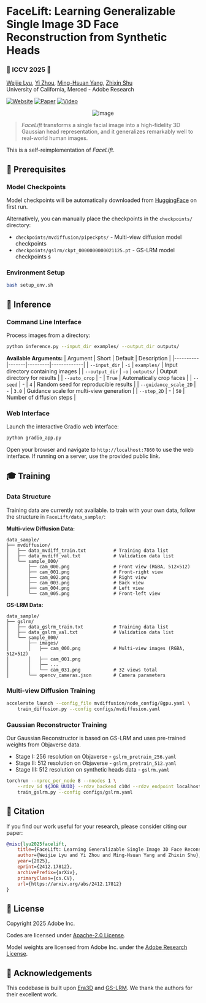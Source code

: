 # FaceLift: Learning Generalizable Single Image 3D Face Reconstruction from Synthetic Heads

### 🌺 ICCV 2025 🌺

[Weijie Lyu](https://weijielyu.github.io/), [Yi Zhou](https://zhouyisjtu.github.io/), [Ming-Hsuan Yang](https://faculty.ucmerced.edu/mhyang/), [Zhixin Shu](https://zhixinshu.github.io/)  
University of California, Merced - Adobe Research

[![Website](https://img.shields.io/badge/Website-FaceLift?logo=googlechrome&logoColor=hsl(204%2C%2086%25%2C%2053%25)&label=FaceLift&labelColor=%23f5f5dc&color=hsl(204%2C%2086%25%2C%2053%25))](https://weijielyu.github.io/FaceLift)
[![Paper](https://img.shields.io/badge/Paper-arXiv?logo=arxiv&logoColor=%23B31B1B&label=arXiv&labelColor=%23f5f5dc&color=%23B31B1B)](https://arxiv.org/abs/2412.17812)
[![Video](https://img.shields.io/badge/Video-YouTube?logo=youtube&logoColor=%23FF0000&label=YouTube&labelColor=%23f5f5dc&color=%23FF0000)](https://youtu.be/lf0Gck9UOcU)

<div align='center'>
<img alt="image" src='media/teaser.png'>
</div>

> *FaceLift* transforms a single facial image into a high-fidelity 3D Gaussian head representation, and it generalizes remarkably well to real-world human images.

This is a self-reimplementation of *FaceLift*.

## 🔧 Prerequisites

### Model Checkpoints

Model checkpoints will be automatically downloaded from [HuggingFace](https://huggingface.co/wlyu/OpenFaceLift) on first run.

Alternatively, you can manually place the checkpoints in the `checkpoints/` directory:
- `checkpoints/mvdiffusion/pipeckpts/` - Multi-view diffusion model checkpoints
- `checkpoints/gslrm/ckpt_0000000000021125.pt` - GS-LRM model checkpoints
s
### Environment Setup

```bash
bash setup_env.sh
```

## 🚀 Inference

### Command Line Interface

Process images from a directory:

```bash
python inference.py --input_dir examples/ --output_dir outputs/
```

**Available Arguments:**
| Argument | Short | Default | Description |
|----------|-------|---------|-------------|
| `--input_dir` | `-i` | `examples/` | Input directory containing images |
| `--output_dir` | `-o` | `outputs/` | Output directory for results |
| `--auto_crop` | - | `True` | Automatically crop faces |
| `--seed` | - | `4` | Random seed for reproducible results |
| `--guidance_scale_2D` | - | `3.0` | Guidance scale for multi-view generation |
| `--step_2D` | - | `50` | Number of diffusion steps |

### Web Interface

Launch the interactive Gradio web interface:

```bash
python gradio_app.py
```

Open your browser and navigate to `http://localhost:7860` to use the web interface. If running on a server, use the provided public link.

## 🎓 Training

### Data Structure

Training data are currently not available. to train with your own data, follow the structure in `FaceLift/data_sample/`:

**Multi-view Diffusion Data:**
```
data_sample/
├── mvdiffusion/
│   ├── data_mvdiff_train.txt          # Training data list
│   ├── data_mvdiff_val.txt            # Validation data list
│   └── sample_000/
│       ├── cam_000.png                # Front view (RGBA, 512×512)
│       ├── cam_001.png                # Front-right view
│       ├── cam_002.png                # Right view
│       ├── cam_003.png                # Back view
│       ├── cam_004.png                # Left view
│       └── cam_005.png                # Front-left view
```

**GS-LRM Data:**
```
data_sample/
├── gslrm/
│   ├── data_gslrm_train.txt           # Training data list
│   ├── data_gslrm_val.txt             # Validation data list
│   └── sample_000/
│       ├── images/
│       │   ├── cam_000.png            # Multi-view images (RGBA, 512×512)
│       │   ├── cam_001.png
│       │   ├── ...
│       │   └── cam_031.png            # 32 views total
│       └── opencv_cameras.json        # Camera parameters
```

### Multi-view Diffusion Training

```bash
accelerate launch --config_file mvdiffusion/node_config/8gpu.yaml \
    train_diffusion.py --config configs/mvdiffusion.yaml
```

### Gaussian Reconstructor Training

Our Gaussian Reconstructor is based on GS-LRM and uses pre-trained weights from Objaverse data.

- Stage I: 256 resolution on Objaverse - `gslrm_pretrain_256.yaml`
- Stage II: 512 resolution on Objaverse - `gslrm_pretrain_512.yaml`
- Stage III: 512 resolution on synthetic heads data - `gslrm.yaml`

```bash
torchrun --nproc_per_node 8 --nnodes 1 \
    --rdzv_id ${JOB_UUID} --rdzv_backend c10d --rdzv_endpoint localhost:29500 \
    train_gslrm.py --config configs/gslrm.yaml
```

## 📝 Citation

If you find our work useful for your research, please consider citing our paper:

```bibtex
@misc{lyu2025facelift,
    title={FaceLift: Learning Generalizable Single Image 3D Face Reconstruction from Synthetic Heads}, 
    author={Weijie Lyu and Yi Zhou and Ming-Hsuan Yang and Zhixin Shu},
    year={2025},
    eprint={2412.17812},
    archivePrefix={arXiv},
    primaryClass={cs.CV},
    url={https://arxiv.org/abs/2412.17812}
}
```

## 📄 License

Copyright 2025 Adobe Inc.

Codes are licensed under [Apache-2.0 License](http://www.apache.org/licenses/LICENSE-2.0).

Model weights are licensed from Adobe Inc. under the [Adobe Research License](Adobe%20Research%20License%20v1.2.txt).

## 🙏 Acknowledgements

This codebase is built upon [Era3D](https://penghtyx.github.io/Era3D/) and [GS-LRM](https://sai-bi.github.io/project/gs-lrm/). We thank the authors for their excellent work.
